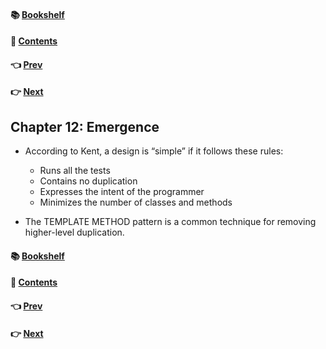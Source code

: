 #### &#x1F4DA; [Bookshelf](../)
#### &#x1F4DC; [Contents](./README.md#contents)
#### &#x1F448; [Prev](./Ch11_Systems.md)
#### &#x1F449; [Next](./Ch13_Concurrency.md)

## Chapter 12: Emergence

- According to Kent, a design is “simple” if it follows these rules:
	- Runs all the tests
	- Contains no duplication
	- Expresses the intent of the programmer
	- Minimizes the number of classes and methods

- The TEMPLATE METHOD pattern is a common technique for removing higher-level duplication.

#### &#x1F4DA; [Bookshelf](../)
#### &#x1F4DC; [Contents](./README.md#contents)
#### &#x1F448; [Prev](./Ch11_Systems.md)
#### &#x1F449; [Next](./Ch13_Concurrency.md)